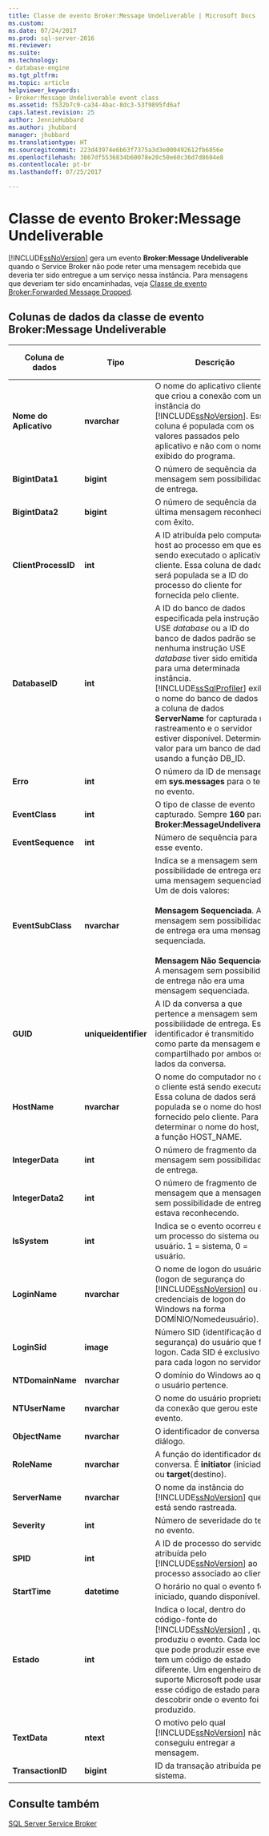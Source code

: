 ```yaml
---
title: Classe de evento Broker:Message Undeliverable | Microsoft Docs
ms.custom: 
ms.date: 07/24/2017
ms.prod: sql-server-2016
ms.reviewer: 
ms.suite: 
ms.technology:
- database-engine
ms.tgt_pltfrm: 
ms.topic: article
helpviewer_keywords:
- Broker:Message Undeliverable event class
ms.assetid: f532b7c9-ca34-4bac-8dc3-53f9895fd6af
caps.latest.revision: 25
author: JennieHubbard
ms.author: jhubbard
manager: jhubbard
ms.translationtype: HT
ms.sourcegitcommit: 223d43974e6b63f7375a3d3e000492612fb6856e
ms.openlocfilehash: 3867df5536834b60078e20c50e60c36d7d8604e8
ms.contentlocale: pt-br
ms.lasthandoff: 07/25/2017

---
```

# <a name="brokermessage-undeliverable-event-class"></a>Classe de evento Broker:Message Undeliverable
  [!INCLUDE[ssNoVersion](../../includes/ssnoversion-md.md)] gera um evento **Broker:Message Undeliverable** quando o Service Broker não pode reter uma mensagem recebida que deveria ter sido entregue a um serviço nessa instância. Para mensagens que deveriam ter sido encaminhadas, veja [Classe de evento Broker:Forwarded Message Dropped](../../relational-databases/event-classes/broker-forwarded-message-dropped-event-class.md).  
  
## <a name="brokermessage-undeliverable-event-class-data-columns"></a>Colunas de dados da classe de evento Broker:Message Undeliverable  
  
|Coluna de dados|Tipo|Descrição|Número da coluna|Filtrável|  
|-----------------|----------|-----------------|-------------------|----------------|  
|**Nome do Aplicativo**|**nvarchar**|O nome do aplicativo cliente que criou a conexão com uma instância do [!INCLUDE[ssNoVersion](../../includes/ssnoversion-md.md)]. Essa coluna é populada com os valores passados pelo aplicativo e não com o nome exibido do programa.|10|Sim|  
|**BigintData1**|**bigint**|O número de sequência da mensagem sem possibilidade de entrega.|52|Não|  
|**BigintData2**|**bigint**|O número de sequência da última mensagem reconhecida com êxito.|53|Não|  
|**ClientProcessID**|**int**|A ID atribuída pelo computador host ao processo em que está sendo executado o aplicativo cliente. Essa coluna de dados será populada se a ID do processo do cliente for fornecida pelo cliente.|9|Sim|  
|**DatabaseID**|**int**|A ID do banco de dados especificada pela instrução USE *database* ou a ID do banco de dados padrão se nenhuma instrução USE *database* tiver sido emitida para uma determinada instância. [!INCLUDE[ssSqlProfiler](../../includes/sssqlprofiler-md.md)] exibirá o nome do banco de dados se a coluna de dados **ServerName** for capturada no rastreamento e o servidor estiver disponível. Determine o valor para um banco de dados usando a função DB_ID.|3|Sim|  
|**Erro**|**int**|O número da ID de mensagem em **sys.messages** para o texto no evento.|31|Não|  
|**EventClass**|**int**|O tipo de classe de evento capturado. Sempre **160** para **Broker:MessageUndeliverable**.|27|Não|  
|**EventSequence**|**int**|Número de sequência para esse evento.|51|Não|  
|**EventSubClass**|**nvarchar**|Indica se a mensagem sem possibilidade de entrega era uma mensagem sequenciada. Um de dois valores:<br /><br /> **Mensagem Sequenciada**. A mensagem sem possibilidade de entrega era uma mensagem sequenciada.<br /><br /> **Mensagem Não Sequenciada**. A mensagem sem possibilidade de entrega não era uma mensagem sequenciada.|21|Sim|  
|**GUID**|**uniqueidentifier**|A ID da conversa a que pertence a mensagem sem possibilidade de entrega. Esse identificador é transmitido como parte da mensagem e é compartilhado por ambos os lados da conversa.|54|Não|  
|**HostName**|**nvarchar**|O nome do computador no qual o cliente está sendo executado. Essa coluna de dados será populada se o nome do host for fornecido pelo cliente. Para determinar o nome do host, use a função HOST_NAME.|8|Sim|  
|**IntegerData**|**int**|O número de fragmento da mensagem sem possibilidade de entrega.|25|Não|  
|**IntegerData2**|**int**|O número de fragmento de mensagem que a mensagem sem possibilidade de entrega estava reconhecendo.|55|Não|  
|**IsSystem**|**int**|Indica se o evento ocorreu em um processo do sistema ou do usuário. 1 = sistema, 0 = usuário.|60|Não|  
|**LoginName**|**nvarchar**|O nome de logon do usuário (logon de segurança do [!INCLUDE[ssNoVersion](../../includes/ssnoversion-md.md)] ou as credenciais de logon do Windows na forma DOMÍNIO/Nomedeusuário).|11|Não|  
|**LoginSid**|**image**|Número SID (identificação de segurança) do usuário que fez logon. Cada SID é exclusivo para cada logon no servidor.|41|Sim|  
|**NTDomainName**|**nvarchar**|O domínio do Windows ao qual o usuário pertence.|7|Sim|  
|**NTUserName**|**nvarchar**|O nome do usuário proprietário da conexão que gerou este evento.|6|Sim|  
|**ObjectName**|**nvarchar**|O identificador de conversa do diálogo.|34|Não|  
|**RoleName**|**nvarchar**|A função do identificador de conversa. É **initiator** (iniciador) ou **target**(destino).|38|Não|  
|**ServerName**|**nvarchar**|O nome da instância do [!INCLUDE[ssNoVersion](../../includes/ssnoversion-md.md)] que está sendo rastreada.|26|Não|  
|**Severity**|**int**|Número de severidade do texto no evento.|29|Não|  
|**SPID**|**int**|A ID de processo do servidor atribuída pelo [!INCLUDE[ssNoVersion](../../includes/ssnoversion-md.md)] ao processo associado ao cliente.|12|Sim|  
|**StartTime**|**datetime**|O horário no qual o evento foi iniciado, quando disponível.|14|Sim|  
|**Estado**|**int**|Indica o local, dentro do código-fonte do [!INCLUDE[ssNoVersion](../../includes/ssnoversion-md.md)] , que produziu o evento. Cada local que pode produzir esse evento tem um código de estado diferente. Um engenheiro de suporte Microsoft pode usar esse código de estado para descobrir onde o evento foi produzido.|30|Não|  
|**TextData**|**ntext**|O motivo pelo qual [!INCLUDE[ssNoVersion](../../includes/ssnoversion-md.md)] não conseguiu entregar a mensagem.|1|Sim|  
|**TransactionID**|**bigint**|ID da transação atribuída pelo sistema.|4|Não|  
  
## <a name="see-also"></a>Consulte também  
 [SQL Server Service Broker](../../database-engine/configure-windows/sql-server-service-broker.md)  
  
  

